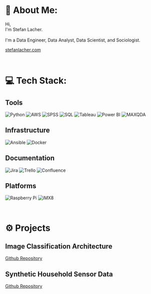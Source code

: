 # 💫 About Me:
Hi,<br>I'm Stefan Lacher.<br><br>I'm a Data Engineer, Data Analyst, Data Scientist, and Sociologist.

[stefanlacher.com](https://stefanlacher.com/)

<br>


# 💻 Tech Stack:

## Tools
![Python](https://img.shields.io/badge/-Python-306998?style=for-the-badge)
![AWS](https://img.shields.io/badge/-AWS-darkorange?style=for-the-badge)
![SPSS](https://img.shields.io/badge/-SPSS-red?style=for-the-badge)
![SQL](https://img.shields.io/badge/-SQL-orange?style=for-the-badge)
![Tableau](https://img.shields.io/badge/-Tableau-darkblue?style=for-the-badge)
![Power BI](https://img.shields.io/badge/-PowerBI-yellow?style=for-the-badge)
![MAXQDA](https://img.shields.io/badge/-MAXQDA-0D3999?style=for-the-badge)

## Infrastructure
![Ansible](https://img.shields.io/badge/-Ansible-black?style=for-the-badge)
![Docker](https://img.shields.io/badge/-docker-33BBFF?style=for-the-badge)

## Documentation
![Jira](https://img.shields.io/badge/-Jira-2234EA?style=for-the-badge)
![Trello](https://img.shields.io/badge/-Trello-357FC4?style=for-the-badge)
![Confluence](https://img.shields.io/badge/-Confluence-2234EA?style=for-the-badge)

## Platforms
![Raspberry Pi](https://img.shields.io/badge/-RaspberryPi-C51A4A?style=for-the-badge)
![iMX8](https://img.shields.io/badge/-iMX8-darkblue?style=for-the-badge)

<br>

# ⚙️ Projects

## Image Classification Architecture
[Github Repository](https://github.com/Stefan-Lacher/image-classification-architecture-project)



## Synthetic Household Sensor Data
[Github Repository](https://github.com/Stefan-Lacher/synthetic-household-sensor-data)


